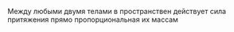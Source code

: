 Между любыми двумя телами в пространствен действует сила притяжения прямо пропорциональная их массам 